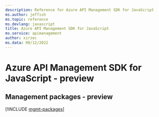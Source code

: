 ```yaml
---
description: Reference for Azure API Management SDK for JavaScript
ms.author: jeffish
ms.topic: reference
ms.devlang: javascript
title: Azure API Management SDK for JavaScript
ms.service: apimanagement
author: xirzec
ms.data: 09/12/2022
---
```

# Azure API Management SDK for JavaScript - preview

## Management packages - preview
[!INCLUDE [mgmt-packages](api-management-mgmt-index.md)]